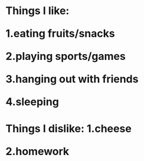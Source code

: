 <h1>Things I like:
  
  1.eating fruits/snacks
  
  2.playing sports/games
  
  3.hanging out with friends
  
  4.sleeping
  
<h1>Things I dislike:
  1.cheese
  
  2.homework
  
